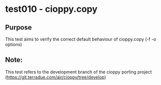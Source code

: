 # test010 - cioppy.copy

## Purpose

This test aims to verify the correct default behaviour of cioppy.copy (-f -o options)

## Note:

This test refers to the development branch of the cioppy porting project (https://git.terradue.com/air/cioppy/tree/develop)